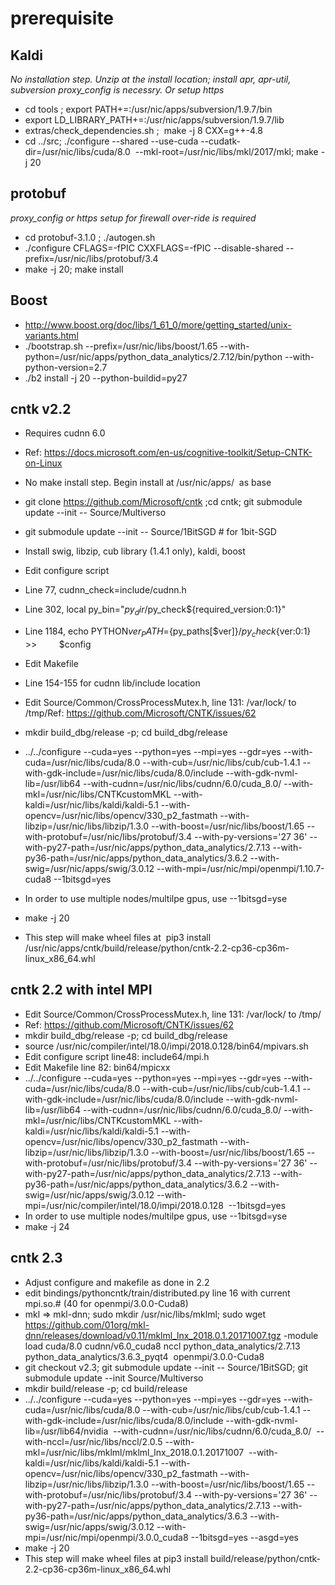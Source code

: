 # prerequisite

## Kaldi
*No installation step. Unzip at the install location; install apr, apr-util, subversion*
*proxy_config is necessry. Or setup https*
- cd tools ; export PATH+=:/usr/nic/apps/subversion/1.9.7/bin
- export LD_LIBRARY_PATH+=:/usr/nic/apps/subversion/1.9.7/lib
- extras/check_dependencies.sh ;  make -j 8 CXX=g++-4.8
- cd ../src; ./configure --shared --use-cuda --cudatk-dir=/usr/nic/libs/cuda/8.0  --mkl-root=/usr/nic/libs/mkl/2017/mkl; make -j 20


## protobuf
*proxy_config or https setup for firewall over-ride is required*
- cd protobuf-3.1.0 ; ./autogen.sh 
- ./configure CFLAGS=-fPIC CXXFLAGS=-fPIC --disable-shared --prefix=/usr/nic/libs/protobuf/3.4
- make -j 20; make install 


## Boost
- http://www.boost.org/doc/libs/1_61_0/more/getting_started/unix-variants.html
- ./bootstrap.sh --prefix=/usr/nic/libs/boost/1.65 --with-python=/usr/nic/apps/python_data_analytics/2.7.12/bin/python --with-python-version=2.7
- ./b2 install -j 20 --python-buildid=py27


## cntk v2.2
- Requires cudnn 6.0 
- Ref: https://docs.microsoft.com/en-us/cognitive-toolkit/Setup-CNTK-on-Linux
- No make install step. Begin install at /usr/nic/apps/  as base
- git clone https://github.com/Microsoft/cntk ;cd cntk; git submodule update --init -- Source/Multiverso 
- git submodule update --init -- Source/1BitSGD # for 1bit-SGD
- Install swig, libzip, cub library (1.4.1 only), kaldi, boost
- Edit configure script
- Line 77, cudnn_check=include/cudnn.h
- Line 302, local py_bin="$py_dir/$py_check${required_version:0:1}"
- Line 1184, echo PYTHON${ver}_PATH=${py_paths[$ver]}/$py_check${ver:0:1} >>         $config
- Edit Makefile
- Line 154-155 for cudnn lib/include location

- Edit Source/Common/CrossProcessMutex.h, line 131: /var/lock/ to /tmp/Ref: https://github.com/Microsoft/CNTK/issues/62
- mkdir build_dbg/release -p; cd build_dbg/release
- ../../configure --cuda=yes --python=yes --mpi=yes --gdr=yes --with-cuda=/usr/nic/libs/cuda/8.0 --with-cub=/usr/nic/libs/cub/cub-1.4.1 --with-gdk-include=/usr/nic/libs/cuda/8.0/include --with-gdk-nvml-lib=/usr/lib64 --with-cudnn=/usr/nic/libs/cudnn/6.0/cuda_8.0/ --with-mkl=/usr/nic/libs/CNTKcustomMKL --with-kaldi=/usr/nic/libs/kaldi/kaldi-5.1 --with-opencv=/usr/nic/libs/opencv/330_p2_fastmath --with-libzip=/usr/nic/libs/libzip/1.3.0 --with-boost=/usr/nic/libs/boost/1.65 --with-protobuf=/usr/nic/libs/protobuf/3.4 --with-py-versions='27 36' --with-py27-path=/usr/nic/apps/python_data_analytics/2.7.13 --with-py36-path=/usr/nic/apps/python_data_analytics/3.6.2 --with-swig=/usr/nic/apps/swig/3.0.12 --with-mpi=/usr/nic/mpi/openmpi/1.10.7-cuda8 --1bitsgd=yes
- In order to use multiple nodes/multilpe gpus, use --1bitsgd=yse
- make -j 20
- This step will make wheel files at  pip3 install /usr/nic/apps/cntk/build/release/python/cntk-2.2-cp36-cp36m-linux_x86_64.whl


## cntk 2.2 with intel MPI
- Edit Source/Common/CrossProcessMutex.h, line 131: /var/lock/ to /tmp/
- Ref: https://github.com/Microsoft/CNTK/issues/62
- mkdir build_dbg/release -p; cd build_dbg/release
- source /usr/nic/compiler/intel/18.0/impi/2018.0.128/bin64/mpivars.sh 
- Edit configure script line48: include64/mpi.h
- Edit Makefile line 82: bin64/mpicxx
- ../../configure --cuda=yes --python=yes --mpi=yes --gdr=yes --with-cuda=/usr/nic/libs/cuda/8.0 --with-cub=/usr/nic/libs/cub/cub-1.4.1 --with-gdk-include=/usr/nic/libs/cuda/8.0/include --with-gdk-nvml-lib=/usr/lib64 --with-cudnn=/usr/nic/libs/cudnn/6.0/cuda_8.0/ --with-mkl=/usr/nic/libs/CNTKcustomMKL --with-kaldi=/usr/nic/libs/kaldi/kaldi-5.1 --with-opencv=/usr/nic/libs/opencv/330_p2_fastmath --with-libzip=/usr/nic/libs/libzip/1.3.0 --with-boost=/usr/nic/libs/boost/1.65 --with-protobuf=/usr/nic/libs/protobuf/3.4 --with-py-versions='27 36' --with-py27-path=/usr/nic/apps/python_data_analytics/2.7.13 --with-py36-path=/usr/nic/apps/python_data_analytics/3.6.2 --with-swig=/usr/nic/apps/swig/3.0.12 --with-mpi=/usr/nic/compiler/intel/18.0/impi/2018.0.128  --1bitsgd=yes
- In order to use multiple nodes/multilpe gpus, use --1bitsgd=yse
- make -j 24


## cntk 2.3
- Adjust configure and makefile as done in 2.2
- edit bindings/pythoncntk/train/distributed.py line 16 with current mpi.so.# (40 for openmpi/3.0.0-Cuda8)
- mkl => mkl-dnn; sudo mkdir /usr/nic/libs/mklml; sudo wget https://github.com/01org/mkl-dnn/releases/download/v0.11/mklml_lnx_2018.0.1.20171007.tgz 
-module load cuda/8.0 cudnn/v6.0_cuda8 nccl python_data_analytics/2.7.13 python_data_analytics/3.6.3_pyqt4  openmpi/3.0.0-Cuda8
- git checkout v2.3; git submodule update --init -- Source/1BitSGD; git submodule update --init Source/Multiverso
- mkdir build/release -p; cd build/release
- ../../configure --cuda=yes --python=yes --mpi=yes --gdr=yes --with-cuda=/usr/nic/libs/cuda/8.0 --with-cub=/usr/nic/libs/cub/cub-1.4.1 --with-gdk-include=/usr/nic/libs/cuda/8.0/include --with-gdk-nvml-lib=/usr/lib64/nvidia  --with-cudnn=/usr/nic/libs/cudnn/6.0/cuda_8.0/  --with-nccl=/usr/nic/libs/nccl/2.0.5 --with-mkl=/usr/nic/libs/mklml/mklml_lnx_2018.0.1.20171007  --with-kaldi=/usr/nic/libs/kaldi/kaldi-5.1 --with-opencv=/usr/nic/libs/opencv/330_p2_fastmath --with-libzip=/usr/nic/libs/libzip/1.3.0 --with-boost=/usr/nic/libs/boost/1.65 --with-protobuf=/usr/nic/libs/protobuf/3.4 --with-py-versions='27 36' --with-py27-path=/usr/nic/apps/python_data_analytics/2.7.13 --with-py36-path=/usr/nic/apps/python_data_analytics/3.6.3 --with-swig=/usr/nic/apps/swig/3.0.12 --with-mpi=/usr/nic/mpi/openmpi/3.0.0_cuda8 --1bitsgd=yes --asgd=yes
- make -j 20
- This step will make wheel files at pip3 install build/release/python/cntk-2.2-cp36-cp36m-linux_x86_64.whl

